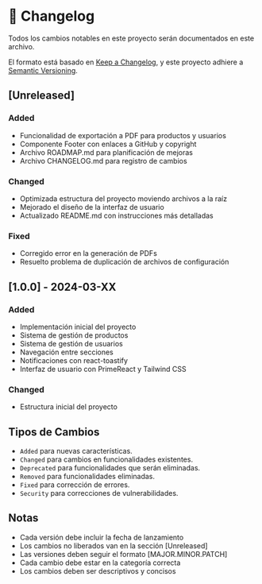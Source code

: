 # 📝 Changelog

Todos los cambios notables en este proyecto serán documentados en este archivo.

El formato está basado en [Keep a Changelog](https://keepachangelog.com/es-1.0.0/),
y este proyecto adhiere a [Semantic Versioning](https://semver.org/spec/v2.0.0.html).

## [Unreleased]

### Added
- Funcionalidad de exportación a PDF para productos y usuarios
- Componente Footer con enlaces a GitHub y copyright
- Archivo ROADMAP.md para planificación de mejoras
- Archivo CHANGELOG.md para registro de cambios

### Changed
- Optimizada estructura del proyecto moviendo archivos a la raíz
- Mejorado el diseño de la interfaz de usuario
- Actualizado README.md con instrucciones más detalladas

### Fixed
- Corregido error en la generación de PDFs
- Resuelto problema de duplicación de archivos de configuración

## [1.0.0] - 2024-03-XX

### Added
- Implementación inicial del proyecto
- Sistema de gestión de productos
- Sistema de gestión de usuarios
- Navegación entre secciones
- Notificaciones con react-toastify
- Interfaz de usuario con PrimeReact y Tailwind CSS

### Changed
- Estructura inicial del proyecto

## Tipos de Cambios

- `Added` para nuevas características.
- `Changed` para cambios en funcionalidades existentes.
- `Deprecated` para funcionalidades que serán eliminadas.
- `Removed` para funcionalidades eliminadas.
- `Fixed` para corrección de errores.
- `Security` para correcciones de vulnerabilidades.

## Notas

- Cada versión debe incluir la fecha de lanzamiento
- Los cambios no liberados van en la sección [Unreleased]
- Las versiones deben seguir el formato [MAJOR.MINOR.PATCH]
- Cada cambio debe estar en la categoría correcta
- Los cambios deben ser descriptivos y concisos 